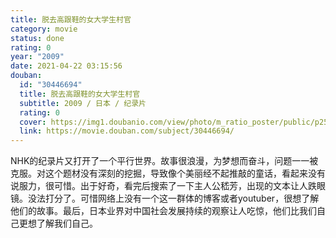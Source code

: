```yaml
---
title: 脱去高跟鞋的女大学生村官
category: movie
status: done
rating: 0
year: "2009"
date: 2021-04-22 03:15:56
douban:
  id: "30446694"
  title: 脱去高跟鞋的女大学生村官
  subtitle: 2009 / 日本 / 纪录片
  rating: 0
  cover: https://img1.doubanio.com/view/photo/m_ratio_poster/public/p2554630378.jpg
  link: https://movie.douban.com/subject/30446694/
---
```


NHK的纪录片又打开了一个平行世界。故事很浪漫，为梦想而奋斗，问题一一被克服。对这个题材没有深刻的挖掘，导致像个美丽经不起推敲的童话，看起来没有说服力，很可惜。出于好奇，看完后搜索了一下主人公嵇芳，出现的文本让人跌眼镜。没法打分了。可惜网络上没有一个这一群体的博客或者youtuber，很想了解他们的故事。最后，日本业界对中国社会发展持续的观察让人吃惊，他们比我们自己更想了解我们自己。